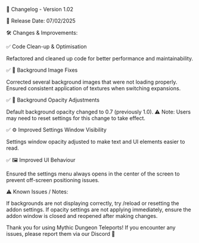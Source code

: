📜 Changelog - Version 1.02

📅 Release Date:  07/02/2025

🛠️ Changes & Improvements:

✅ Code Clean-up & Optimisation

Refactored and cleaned up code for better performance and maintainability.

✅ 🔧 Background Image Fixes

Corrected several background images that were not loading properly.
Ensured consistent application of textures when switching expansions.

✅ 🎨 Background Opacity Adjustments

Default background opacity changed to 0.7 (previously 1.0).
⚠️ Note: Users may need to reset settings for this change to take effect.

✅ ⚙️ Improved Settings Window Visibility

Settings window opacity adjusted to make text and UI elements easier to read.

✅ 🖼️ Improved UI Behaviour

Ensured the settings menu always opens in the center of the screen to prevent off-screen positioning issues.

⚠️ Known Issues / Notes:

If backgrounds are not displaying correctly, try /reload or resetting the addon settings.
If opacity settings are not applying immediately, ensure the addon window is closed and reopened after making changes.

Thank you for using Mythic Dungeon Teleports! If you encounter any issues, please report them via our Discord 🚀